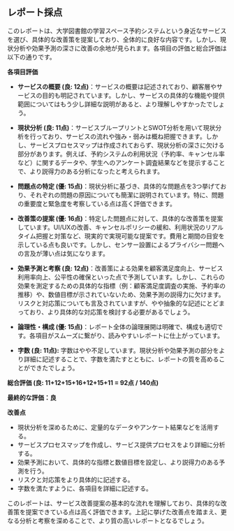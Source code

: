 ## レポート採点

このレポートは、大学図書館の学習スペース予約システムという身近なサービスを選び、具体的な改善策を提案しており、全体的に良好な内容です。しかし、現状分析や効果予測の深さに改善の余地が見られます。各項目の評価と総合評価は以下の通りです。

**各項目評価**

* **サービスの概要 (良: 12点)**：サービスの概要は記述されており、顧客層やサービスの目的も明記されています。しかし、サービスの具体的な機能や提供範囲についてはもう少し詳細な説明があると、より理解しやすかったでしょう。

* **現状分析 (良: 11点)**：サービスブループリントとSWOT分析を用いて現状分析を行っており、サービスの流れや強み・弱みは概ね把握できます。しかし、サービスプロセスマップは作成されておらず、現状分析の深さに欠ける部分があります。例えば、予約システムの利用状況（予約率、キャンセル率など）に関するデータや、学生へのアンケート調査結果などを提示することで、より説得力のある分析になったと考えられます。

* **問題点の特定 (優: 15点)**：現状分析に基づき、具体的な問題点を3つ挙げており、それぞれの問題の原因についても簡潔に説明されています。特に、問題の重要度と緊急度を考察している点は高く評価できます。

* **改善策の提案 (優: 16点)**：特定した問題点に対して、具体的な改善策を提案しています。UI/UXの改善、キャンセルポリシーの緩和、利用状況のリアルタイム把握と対策など、現実的で実現可能な提案です。費用と期間の目安を示している点も良いです。しかし、センサー設置によるプライバシー問題への言及が薄い点は気になります。

* **効果予測と考察 (良: 12点)**：改善策による効果を顧客満足度向上、サービス利用率向上、公平性の確保といった点で予測しています。しかし、これらの効果を測定するための具体的な指標（例：顧客満足度調査の実施、予約率の推移）や、数値目標が示されていないため、効果予測の説得力に欠けます。リスクと対応策についても言及されていますが、やや抽象的な記述にとどまっており、より具体的な対応策を検討する必要があるでしょう。

* **論理性・構成 (優: 15点)**：レポート全体の論理展開は明確で、構成も適切です。各項目がスムーズに繋がり、読みやすいレポートに仕上がっています。

* **字数 (良: 11点):** 字数はやや不足しています。現状分析や効果予測の部分をより詳細に記述することで、字数を満たすとともに、レポートの質を高めることができたでしょう。

**総合評価 (良: 11+12+15+16+12+15+11 = 92点 / 140点)**

**最終的な評価：良**

**改善点**

* 現状分析を深めるために、定量的なデータやアンケート結果などを活用する。
* サービスプロセスマップを作成し、サービス提供プロセスをより詳細に分析する。
* 効果予測において、具体的な指標と数値目標を設定し、より説得力のある予測を行う。
* リスクと対応策をより具体的に記述する。
* 字数を満たすように、各項目を詳細に記述する。


このレポートは、サービス改善提案の基本的な流れを理解しており、具体的な改善策を提案できている点は高く評価できます。上記に挙げた改善点を踏まえ、更なる分析と考察を深めることで、より質の高いレポートとなるでしょう。
